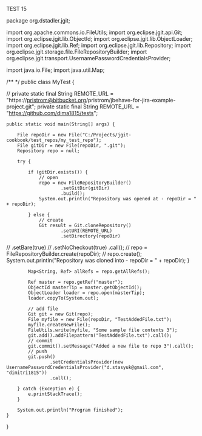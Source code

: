 TEST 15

package org.dstadler.jgit;

import org.apache.commons.io.FileUtils;
import org.eclipse.jgit.api.Git;
import org.eclipse.jgit.lib.ObjectId;
import org.eclipse.jgit.lib.ObjectLoader;
import org.eclipse.jgit.lib.Ref;
import org.eclipse.jgit.lib.Repository;
import org.eclipse.jgit.storage.file.FileRepositoryBuilder;
import org.eclipse.jgit.transport.UsernamePasswordCredentialsProvider;

import java.io.File;
import java.util.Map;

/**
 */
public class MyTest {

//    private static final String REMOTE_URL = "https://pristrom@bitbucket.org/pristrom/jbehave-for-jira-example-project.git";
    private static final String REMOTE_URL = "https://github.com/dima1815/tests";

    public static void main(String[] args) {

        File repoDir = new File("C:/Projects/jgit-cookbook/test_repos/my_test_repo");
        File gitDir = new File(repoDir, ".git");
        Repository repo = null;

        try {

            if (gitDir.exists()) {
                // open
                repo = new FileRepositoryBuilder()
                        .setGitDir(gitDir)
                        .build();
                System.out.println("Repository was opened at - repoDir = " + repoDir);

            } else {
                // create
                Git result = Git.cloneRepository()
                        .setURI(REMOTE_URL)
                        .setDirectory(repoDir)
//                        .setBare(true)
//                        .setNoCheckout(true)
                        .call();
//                repo = FileRepositoryBuilder.create(repoDir);
//                repo.create();
                System.out.println("Repository was cloned into - repoDir = " + repoDir);
            }

            Map<String, Ref> allRefs = repo.getAllRefs();

            Ref master = repo.getRef("master");
            ObjectId masterTip = master.getObjectId();
            ObjectLoader loader = repo.open(masterTip);
            loader.copyTo(System.out);

            // add file
            Git git = new Git(repo);
            File myfile = new File(repoDir, "TestAddedFile.txt");
            myfile.createNewFile();
            FileUtils.write(myfile, "Some sample file contents 3");
            git.add().addFilepattern("TestAddedFile.txt").call();
            // commit
            git.commit().setMessage("Added a new file to repo 3").call();
            // push
            git.push()
                    .setCredentialsProvider(new UsernamePasswordCredentialsProvider("d.stasyuk@gmail.com", "dimitri1815"))
                    .call();

        } catch (Exception e) {
            e.printStackTrace();
        }

        System.out.println("Program finished");
    }

}
